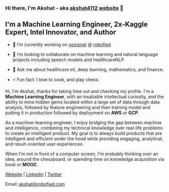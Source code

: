 ### Hi there, I'm Akshat - aka [akshat4112](https://www.github.com/akshat4112) [website](https://akshat4112.github.io) 👋

## I'm a Machine Learning Engineer, 2x-Kaggle Expert, Intel Innovator, and Author

- 🔭 I’m currently working on [voicenet](https://www.github.com/robofied/voicenet) @ [robofied](https://www.github.com/robofied)
<!-- - 🌱 I’m currently learning  -->
- 👯 I’m looking to collaborate on machine learning and natural language projects including speech models and healthcareNLP.
<!-- - 🤔 I’m looking for help with ... -->
- 💬 Ask me about healthcare ml, deep learning, mathematics, and finance.
<!-- - 📫 How to reach me: ...
- 😄 Pronouns: ...-->
- ⚡ Fun fact: I love to cook, and play chess.

Hi, I'm Akshat, thanks for taking time out and checking my profile. I'm a **Machine Learning Engineer**, with an insatiable intellectual curiosity, and the ability to mine hidden gems located within a large set of data through data analysis, followed by feature engineering and then training model and putting it in production followed by deployment on **AWS** or **GCP**.

As a machine-learning engineer, I enjoy bridging the gap between machine and intelligence, combining my technical knowledge over real-life problems to create an intelligent product. My goal is to always build products that are intelligent and efficient under the hood while providing engaging, analytical, and result-oriented user experiences.

When I'm not in front of a computer screen, I'm probably thinking over an idea, around the chessboard, or spending time on knowledge acquisition via book or **MOOC**. 

[Website](https://akshat4112.github.io) | [Linkedin](https://www.linkedin.com/in/akshat-rg/) | [Twitter](https://twitter.com/akshat_rg) 

Email: akshat@robofied.com
